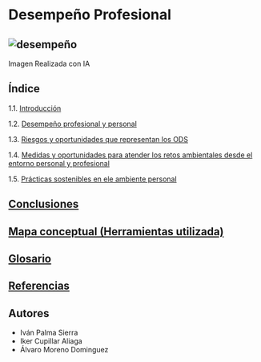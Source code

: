# Desempeño Profesional
![desempeño](img/desempeño_profesional.jpg)
--- 
Imagen Realizada con IA
## Índice
1.1. [Introducción]()

1.2. [Desempeño profesional y personal]()

1.3. [Riesgos y oportunidades que representan los ODS]()

1.4. [Medidas y oportunidades para atender los retos ambientales desde el entorno personal y profesional]()

1.5. [Prácticas sostenibles en ele ambiente personal]()

## [Conclusiones]()
## [Mapa conceptual (Herramientas utilizada)]()
## [Glosario]()
## [Referencias]()
## Autores
- Iván Palma Sierra
- Iker Cupillar Aliaga
- Álvaro Moreno Dominguez
